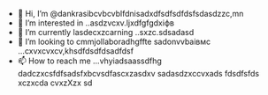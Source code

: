 - 👋 Hi, I’m @dankrasibcvbcvblfdnisadxdfsdfsdfdsfsdasdzzc,mn
- 👀 I’m interested in ..asdzvcxv.ljxdfgfgdxіфв
- 🌱 I’m currently lasdecxzcarning ..sxzc.sdsadasd
- 💞️ I’m looking to cmmjollaboradhgffte sadonvvbаівмс ...cxvxcvxcv,khsdfdsdfdsadfdsf
- 📫 How to reach me ...vhyiadsaassdfhg
dadczxcsfdfsadsfxbcvsdfascxzasdxv
sadasdzxccvxads
fdsdfsfds
xczxcda
cvxzXzx
sd
